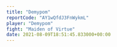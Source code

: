 ```yaml
---
title: "Demypom"
reportCode: "AY1wQfdJ3FnWykmL"
player: "Demypom"
fight: "Maiden of Virtue"
date: 2021-08-09T18:51:45.833000+00:00
---
```

